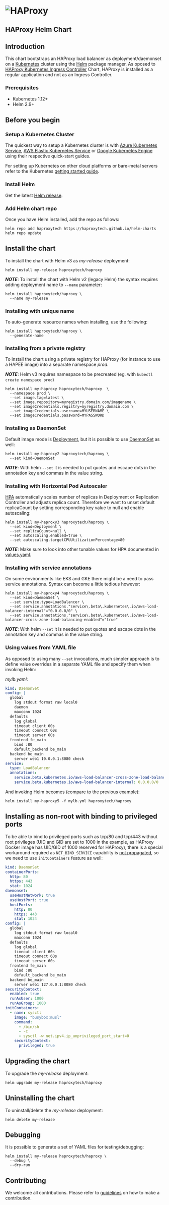 # ![HAProxy](https://github.com/haproxytech/kubernetes-ingress/raw/master/assets/images/haproxy-weblogo-210x49.png "HAProxy")

## HAProxy Helm Chart

## Introduction

This chart bootstraps an HAProxy load balancer as deployment/daemonset on a [Kubernetes](http://kubernetes.io) cluster using the [Helm](https://helm.sh) package manager. As oposed to [HAProxy Kubernetes Ingress Controller](https://github.com/haproxytech/helm-charts/tree/master/kubernetes-ingress) Chart, HAProxy is installed as a regular application and not as an Ingress Controller.

### Prerequisites

- Kubernetes 1.12+
- Helm 2.9+

## Before you begin

### Setup a Kubernetes Cluster

The quickest way to setup a Kubernetes cluster is with [Azure Kubernetes Service](https://azure.microsoft.com/en-us/services/kubernetes-service/), [AWS Elastic Kubernetes Service](https://aws.amazon.com/eks/) or [Google Kubernetes Engine](https://cloud.google.com/kubernetes-engine/) using their respective quick-start guides.

For setting up Kubernetes on other cloud platforms or bare-metal servers refer to the Kubernetes [getting started guide](http://kubernetes.io/docs/getting-started-guides/).

### Install Helm

Get the latest [Helm release](https://github.com/helm/helm#install).

### Add Helm chart repo

Once you have Helm installed, add the repo as follows:

```console
helm repo add haproxytech https://haproxytech.github.io/helm-charts
helm repo update
```

## Install the chart

To install the chart with Helm v3 as *my-release* deployment:

```console
helm install my-release haproxytech/haproxy
```

***NOTE***: To install the chart with Helm v2 (legacy Helm) the syntax requires adding deployment name to `--name` parameter:

```console
helm install haproxytech/haproxy \
  --name my-release
```

### Installing with unique name

To auto-generate resource names when installing, use the following:

```console
helm install haproxytech/haproxy \
  --generate-name
```

### Installing from a private registry

To install the chart using a private registry for HAProxy (for instance to use a HAPEE image) into a separate namespace *prod*.

***NOTE***: Helm v3 requires namespace to be precreated (eg. with ```kubectl create namespace prod```)

```console
helm install my-haproxy haproxytech/haproxy  \
  --namespace prod \
  --set image.tag=latest \
  --set image.repository=myregistry.domain.com/imagename \
  --set imageCredentials.registry=myregistry.domain.com \
  --set imageCredentials.username=MYUSERNAME \
  --set imageCredentials.password=MYPASSWORD
```

### Installing as DaemonSet

Default image mode is [Deployment](https://kubernetes.io/docs/concepts/workloads/controllers/deployment/), but it is possible to use [DaemonSet](https://kubernetes.io/docs/concepts/workloads/controllers/daemonset/) as well:

```console
helm install my-haproxy2 haproxytech/haproxy \
  --set kind=DaemonSet
```

***NOTE***: With helm `--set` it is needed to put quotes and escape dots in the annotation key and commas in the value string.

### Installing with Horizontal Pod Autoscaler

[HPA](https://kubernetes.io/docs/tasks/run-application/horizontal-pod-autoscale/) automatically scales number of replicas in Deployment or Replication Controller and adjusts replica count. Therefore we want to unset default replicaCount by setting corresponding key value to null and enable autoscaling:

```console
helm install my-haproxy3 haproxytech/haproxy \
  --set kind=Deployment \
  --set replicaCount=null \
  --set autoscaling.enabled=true \
  --set autoscaling.targetCPUUtilizationPercentage=80
```

***NOTE***: Make sure to look into other tunable values for HPA documented in [values.yaml](values.yaml).

### Installing with service annotations

On some environments like EKS and GKE there might be a need to pass service annotations. Syntax can become a little tedious however:

```console
helm install my-haproxy4 haproxytech/haproxy \
  --set kind=DaemonSet \
  --set service.type=LoadBalancer \
  --set service.annotations."service\.beta\.kubernetes\.io/aws-load-balancer-internal"="0.0.0.0/0" \
  --set service.annotations."service\.beta\.kubernetes\.io/aws-load-balancer-cross-zone-load-balancing-enabled"="true"
```

***NOTE***: With helm `--set` it is needed to put quotes and escape dots in the annotation key and commas in the value string.

### Using values from YAML file

As opposed to using many `--set` invocations, much simpler approach is to define value overrides in a separate YAML file and specify them when invoking Helm:

*mylb.yaml*:

```yaml
kind: DaemonSet
config: |
  global
    log stdout format raw local0
    daemon
    maxconn 1024
  defaults
    log global
    timeout client 60s
    timeout connect 60s
    timeout server 60s
  frontend fe_main
    bind :80
    default_backend be_main
  backend be_main
    server web1 10.0.0.1:8080 check
service:
  type: LoadBalancer
  annotations:
    service.beta.kubernetes.io/aws-load-balancer-cross-zone-load-balancing-enabled: 'true'
    service.beta.kubernetes.io/aws-load-balancer-internal: 0.0.0.0/0
```

And invoking Helm becomes (compare to the previous example):

```console
helm install my-haproxy5 -f mylb.yml haproxytech/haproxy
```

## Installing as non-root with binding to privileged ports

To be able to bind to privileged ports such as tcp/80 and tcp/443 without root privileges (UID and GID are set to 1000 in the example, as HAProxy Docker image has UID/GID of 1000 reserved for HAProxy), there is a special workaround required as `NET_BIND_SERVICE` capability is [not propagated](https://github.com/kubernetes/kubernetes/issues/56374), so we need to use `initContainers` feature as well:

```yaml
kind: DaemonSet
containerPorts:
  http: 80
  https: 443
  stat: 1024
daemonset:
  useHostNetwork: true
  useHostPort: true
  hostPorts:
    http: 80
    https: 443
    stat: 1024
config: |
  global
    log stdout format raw local0
    maxconn 1024
  defaults
    log global
    timeout client 60s
    timeout connect 60s
    timeout server 60s
  frontend fe_main
    bind :80
    default_backend be_main
  backend be_main
    server web1 127.0.0.1:8080 check
securityContext:
  enabled: true
  runAsUser: 1000
  runAsGroup: 1000
initContainers:
  - name: sysctl
    image: "busybox:musl"
    command:
      - /bin/sh
      - -c
      - sysctl -w net.ipv4.ip_unprivileged_port_start=0
    securityContext:
      privileged: true
```

## Upgrading the chart

To upgrade the *my-release* deployment:

```console
helm upgrade my-release haproxytech/haproxy
```

## Uninstalling the chart

To uninstall/delete the *my-release* deployment:

```console
helm delete my-release
```

## Debugging

It is possible to generate a set of YAML files for testing/debugging:

```console
helm install my-release haproxytech/haproxy \
  --debug \
  --dry-run
```

## Contributing

We welcome all contributions. Please refer to [guidelines](../CONTRIBUTING.md) on how to make a contribution.
